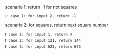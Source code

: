 scenario 1: return -1 for not squares

    ✅ case 1: for input 2, return -1

scenario 2: for squares, return next square number

    ❗ case 1: for input 1, return 4
    ❗ case 2: for input 121, return 144
    ❗ case 3: for input 625, return 676